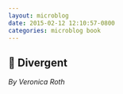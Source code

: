 ```yaml
---
layout: microblog
date: 2015-02-12 12:10:57-0800
categories: microblog book
---
```

## 📖 Divergent
*By Veronica Roth*